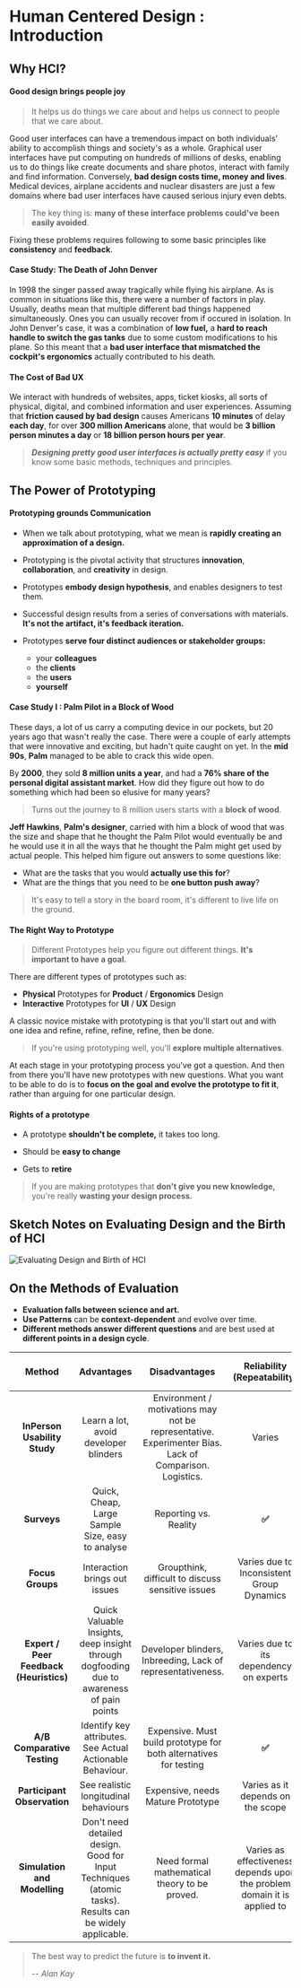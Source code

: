 # Human Centered Design : Introduction

## Why HCI?

#### Good design brings people joy

>  It helps us do things we care about and helps us connect to people that we care about.

Good user interfaces can have a tremendous impact on both individuals' ability to accomplish things and society's as a whole. Graphical user interfaces have put computing on hundreds of millions of desks, enabling us to do things like create documents and share photos, interact with family and find information. Conversely, **bad design costs time, money and lives**. Medical devices, airplane accidents and nuclear disasters are just a few domains where bad user interfaces have caused serious injury even debts.

>  The key thing is: **many of these interface problems could've been easily avoided**.

Fixing these problems requires following to some basic principles like **consistency** and **feedback**. 

#### Case Study: The Death of John Denver

In 1998 the singer passed away tragically while flying his airplane. As is common in situations like this, there were a number of factors in play. Usually, deaths mean that multiple different bad things happened simultaneously. Ones you can usually recover from if occured in isolation. In John Denver's case, it was a combination of **low fuel,** a **hard to reach handle to switch the gas tanks** due to some custom modifications to his plane. So this meant that a **bad user interface that mismatched the cockpit's ergonomics** actually contributed to his death. 

#### The Cost of Bad UX

We interact with hundreds of websites, apps, ticket kiosks, all sorts of physical, digital, and combined information and user experiences. Assuming that **friction caused by bad design** causes Americans **10 minutes** of delay **each day**, for over **300 million Americans** alone, that would be **3 billion person minutes a day** or **18 billion person hours per year**.

> ***Designing pretty good user interfaces is actually pretty easy*** if you know some basic methods, techniques and principles.

## The Power of Prototyping

#### Prototyping grounds Communication

* When we talk about prototyping, what we mean is **rapidly creating an approximation of a design.** 

* Prototyping is the pivotal activity that structures **innovation**, **collaboration**, and **creativity** in design.

* Prototypes **embody design hypothesis**, and enables designers to test them.

* Successful design results from a series of conversations with materials.  **It's not the artifact, it's feedback iteration.** 
* Prototypes **serve four distinct audiences or stakeholder groups:** 
  * your **colleagues** 
  * the **clients**
  * the **users** 
  * **yourself** 

#### Case Study I : Palm Pilot in a Block of Wood

These days, a lot of us carry a computing device in our pockets, but 20 years ago that wasn't really the case. There were a couple of early attempts that were innovative and exciting, but hadn't quite caught on yet. In the **mid 90s**, **Palm** managed to be able to crack this wide open. 

By **2000**, they sold **8 million units a year**, and had a **76% share of the personal digital assistant market**. How did they figure out how to do something which had been so elusive for many years?  

>  Turns out the journey to 8 million users starts with a **block of wood**. 

**Jeff Hawkins**, **Palm's designer**, carried with him a block of wood that was the size and shape that he thought the Palm Pilot would eventually be and he would use it in all the ways that he thought the Palm might get used by actual people. This helped him figure out answers to some questions like: 

* What are the tasks that you would **actually use this for**? 
* What are the things that you need to be **one button push away**? 

>  It's easy to tell a story in the board room,  it's different to live life on the ground. 

#### The Right Way to Prototype

> Different Prototypes help you figure out different things. **It's important to have a goal.**

There are different types of prototypes such as:

* **Physical** Prototypes for **Product** / **Ergonomics** Design
* **Interactive** Prototypes for **UI** / **UX** Design

A classic novice mistake with prototyping is that you'll start out and with one idea and refine, refine, refine, refine, then be done.

> If you're using prototyping well, you'll **explore multiple alternatives**. 

At each stage in your prototyping process you've got a question. And then from there you'll have new prototypes with new questions. What you want to be able to do is to **focus on the goal and evolve the prototype to fit it**, rather than arguing for one particular design. 

#### Rights of a prototype

* A prototype **shouldn't be complete,** it takes too long.

* Should be **easy to change**

* Gets to **retire**

> If you are making prototypes that **don't give you new knowledge,**  you're really **wasting your design process.** 

## Sketch Notes on Evaluating Design and the Birth of HCI

![Evaluating Design and Birth of HCI](https://github.com/arvindcheenu/interaction-design-notes/blob/main/images/Evaluating%20Design%20and%20Birth%20of%20HCI.png)

## On the Methods of Evaluation

* **Evaluation falls between science and art.**
* **Use Patterns** can be **context-dependent** and evolve over time.
* **Different methods answer different questions** and are best used at **different points in a design cycle**.

|                   Method                    |                          Advantages                          |                        Disadvantages                         |                 Reliability (Repeatability)                  |                       Generalizability                       |              Real World Applicability (Realism)              |              Work Involved (Efficiency)               | Alternative Viewpoints (Comparisons) |
| :-----------------------------------------: | :----------------------------------------------------------: | :----------------------------------------------------------: | :----------------------------------------------------------: | :----------------------------------------------------------: | :----------------------------------------------------------: | :---------------------------------------------------: | :----------------------------------: |
|        **InPerson Usability Study**         |            Learn a lot, avoid developer blinders             | Environment / motivations may not be representative. Experimenter Bias. Lack of Comparison. Logistics. |                            Varies                            |                            Varies                            |                            Varies                            |                         **✅**                         |                  ❌                   |
|                 **Surveys**                 |       Quick, Cheap, Large Sample Size, easy to analyse       |                    Reporting vs. Reality                     |                            **✅**                             |                            **✅**                             |                              ❌                               |                         **✅**                         |                **✅**                 |
|              **Focus Groups**               |                Interaction brings out issues                 |      Groupthink, difficult to discuss sensitive issues       |          Varies due to Inconsistent Group Dynamics           |                            Varies                            |                              ❌                               |                           ❌                           |                  ❌                   |
| **Expert / Peer Feedback** **(Heuristics)** | Quick Valuable Insights, deep insight through dogfooding due to awareness of pain points | Developer blinders, Inbreeding, Lack of representativeness.  |           Varies due to its dependency on experts            |                              ❌                               |                              ❌                               |                         **✅**                         |                  ❌                   |
|         **A/B Comparative Testing**         |  Identify key attributes. See Actual Actionable Behaviour.   | Expensive. Must build prototype for both alternatives for testing |                            **✅**                             | Varies as it depends on sample size, distribution and significance. |                            **✅**                             |                           ❌                           |                **✅**                 |
|         **Participant Observation**         |            See realistic longitudinal behaviours             |              Expensive, needs Mature Prototype               |              Varies as it depends on the scope               |                            **✅**                             |                            **✅**                             |                           ❌                           |                  ❌                   |
|        **Simulation and Modelling**         | Don't need detailed design. Good for Input Techniques  (atomic tasks). Results can be widely applicable. |        Need formal mathematical theory to be proved.         | Varies as effectiveness depends upon the problem domain it is applied to |                            **✅**                             | Varies. Applicable in the finance and network analysis industries. | Varies. Depends on the degree of data to be modelled. |                **✅**                 |

> The best way to predict the future is **to invent it.**
>
> *-- Alan Kay*

